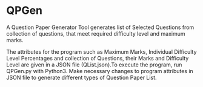 # QPGen
  A Question Paper Generator Tool generates list of Selected Questions from collection of questions, that meet required difficulty level and maximum marks. 
  
  The attributes for the program such as Maximum Marks, Individual Difficulty Level Percentages and collection of Questions, their Marks and Difficulty Level are given in a JSON file (QList.json).To execute the program, run QPGen.py with Python3. Make necessary changes to program attributes in JSON file to generate different types of Question Paper List.
